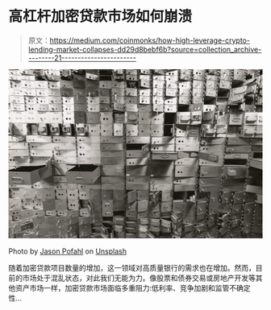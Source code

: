 # 高杠杆加密贷款市场如何崩溃

> 原文：<https://medium.com/coinmonks/how-high-leverage-crypto-lending-market-collapses-dd29d8bebf6b?source=collection_archive---------21----------------------->

![](img/949e0b1989c727d067853cf3f0045a23.png)

Photo by [Jason Pofahl](https://unsplash.com/@jasonpofahlphotography?utm_source=medium&utm_medium=referral) on [Unsplash](https://unsplash.com?utm_source=medium&utm_medium=referral)

随着加密贷款项目数量的增加，这一领域对高质量银行的需求也在增加。然而，目前的市场处于混乱状态，对此我们无能为力。像股票和债券交易或房地产开发等其他资产市场一样，加密贷款市场面临多重阻力:低利率、竞争加剧和监管不确定性…